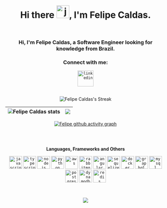 <h1 align="center">Hi there <img height="40" alt="javascript" src="https://cdn-icons-png.flaticon.com/512/5812/5812746.png">, I'm Felipe Caldas.</h1>
<br>
<h3 align="center">Hi, I'm Felipe Caldas, a Software Engineer looking for knowledge from Brazil.</h3>
<h3 align="center">Connect with me:</h3>
<div align="center">  
  <code><a href="https://www.linkedin.com/in/felipecal/" target="_blank"><img src="https://cdn-icons-png.flaticon.com/512/3536/3536505.png" target="_blank" alt="linkedin" width="50"></a></code>
</div>
<br>

<div align="center"> 
  
 ![Felipe Caldas's Streak](https://github-readme-streak-stats.herokuapp.com/?user=felipecal&theme=aura&hide_border=true&include_all_commits=true&count_private=true)

| ![Felipe Caldas stats](https://github-readme-stats.vercel.app/api?username=felipecal\&theme=aura&rank_icon=github&include_all_commits=true&count_private=true&hide_border=true&show_icons=true) | <a href="https://github.com/felipecal/github-readme-stats"><img align="center" src="https://github-readme-stats.vercel.app/api/top-langs/?username=felipecal&layout=compact&theme=aura&hide_border=true&langs_count=8" /></a> |
| ------------- | ------------- |

[![Felipe github activity graph](https://github-readme-activity-graph.vercel.app/graph?username=felipecal&theme=github-compact&title_color=a177ff&line=5df9c5&point=ffca85&bg_color=15141b&color=a177ff)](https://github.com/ashutosh00710/github-readme-activity-graph)

</div>



<br>
<br>
<div align="center"> 
  
**Languages, Frameworks and Others**
  
<code><img height="40" alt="javascript" src="https://cdn-icons-png.flaticon.com/128/5968/5968292.png"></code>
<code><img height="40" alt="typescript" src="https://cdn-icons-png.flaticon.com/128/5968/5968381.png"></code>
<code><img height="40" alt="nodejs" src="https://cdn-icons-png.flaticon.com/128/5968/5968322.png"></code>
<code><img height="40" alt="python" src="https://cdn-icons-png.flaticon.com/128/1387/1387537.png"></code>
<code><img height="40" alt="aws" src="https://cdn.jsdelivr.net/gh/devicons/devicon@latest/icons/amazonwebservices/amazonwebservices-original-wordmark.svg"></code>
<code><img height="40" alt="rabbitmq" src="https://cdn.jsdelivr.net/gh/devicons/devicon@latest/icons/rabbitmq/rabbitmq-original.svg"></code>
<code><img height="40" alt="angular" src="https://cdn.jsdelivr.net/gh/devicons/devicon@latest/icons/angular/angular-original.svg"></code>
<code><img height="40" alt="sequelize" src="https://cdn.iconscout.com/icon/free/png-256/sequelize-2-1175003.png"></code>
<code><img height="40" alt="docker" src="https://cdn-icons-png.flaticon.com/128/5969/5969059.png"></code>
<code><img height="40" alt="graphql" src="https://upload.wikimedia.org/wikipedia/commons/thumb/1/17/GraphQL_Logo.svg/512px-GraphQL_Logo.svg.png?20161105194737"></code>
<code><img height="40" alt="mysql" src="https://cdn-icons-png.flaticon.com/128/5968/5968313.png"></code> 
<code><img height="40" alt="postgres" src="https://cdn-icons-png.flaticon.com/128/5968/5968342.png"></code> 
<code><img height="40" alt="dynamodb" src="https://cdn.jsdelivr.net/gh/devicons/devicon@latest/icons/dynamodb/dynamodb-original.svg"></code> 
<code><img height="40" alt="redis" src="https://cdn.jsdelivr.net/gh/devicons/devicon@latest/icons/redis/redis-original.svg"></code> 

</div>

<br>

<p align="center"><img src=https://komarev.com/ghpvc/?username=felipecal&color=blueviolet></p>
